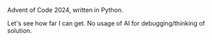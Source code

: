 Advent of Code 2024, written in Python.

Let's see how far I can get. No usage of AI for debugging/thinking of solution. 
